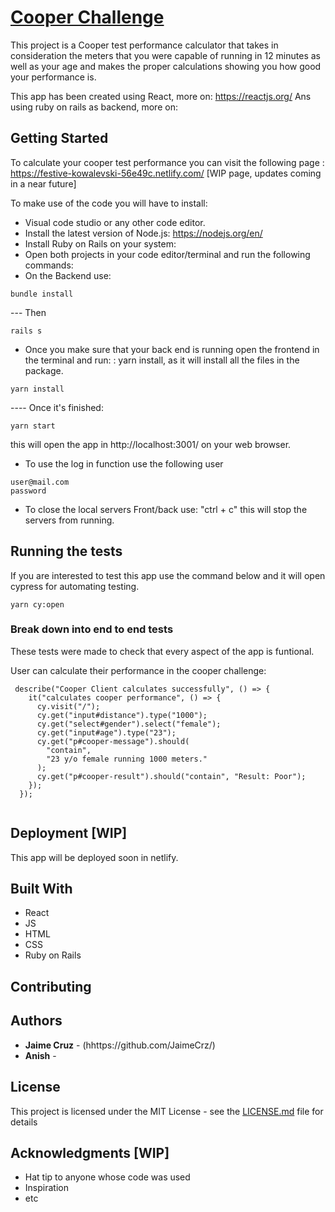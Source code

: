# [Cooper Challenge](https://festive-kowalevski-56e49c.netlify.app/)


This project is a Cooper test performance calculator that takes in consideration the meters that you were capable of running in 12 minutes as well as your age and makes the proper calculations showing you how good your performance is.


This app has been created using React, more on: https://reactjs.org/
Ans using ruby on rails as backend, more on:

## Getting Started

To calculate your cooper test performance you can visit the following page : https://festive-kowalevski-56e49c.netlify.com/ [WIP page, updates coming in a near future]

To make use of the code you will have to install:

- Visual code studio or any other code editor.
- Install the latest version of Node.js: https://nodejs.org/en/
- Install Ruby on Rails on your system:
- Open both projects in your code editor/terminal and run the following commands:
- On the Backend use:

```
bundle install
```
--- Then
```
rails s
```

- Once you make sure that your back end is running open the frontend in the terminal and run: : yarn install, as it will install all the files in the package.
```
yarn install
```
---- Once it's finished:
```
yarn start
```
this will open the app in http://localhost:3001/ on your web browser.

- To use the log in function use the following user

```
user@mail.com
password
```

- To close the local servers Front/back use: "ctrl + c" this will stop the servers from running.

## Running the tests

If you are interested to test this app use the command below and it will open cypress for automating testing.
```
yarn cy:open
```

### Break down into end to end tests


These tests were made to check that every aspect of the app is  funtional.

User can calculate their performance in the cooper challenge:

```
 describe("Cooper Client calculates successfully", () => {
    it("calculates cooper performance", () => {
      cy.visit("/");
      cy.get("input#distance").type("1000");
      cy.get("select#gender").select("female");
      cy.get("input#age").type("23");
      cy.get("p#cooper-message").should(
        "contain",
        "23 y/o female running 1000 meters."
      );
      cy.get("p#cooper-result").should("contain", "Result: Poor");
    });
  });
  
```

## Deployment [WIP]

This app will be deployed soon in netlify.

## Built With

* React
* JS
* HTML
* CSS
* Ruby on Rails

## Contributing

## Authors

* **Jaime Cruz** - (hhttps://github.com/JaimeCrz/)
* **Anish** - 



## License

This project is licensed under the MIT License - see the [LICENSE.md](LICENSE.md) file for details

## Acknowledgments [WIP]

* Hat tip to anyone whose code was used
* Inspiration
* etc
